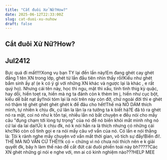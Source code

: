 ```yaml
---
title: "Cắt đuôi Xử Nữ?How?"
date: 2025-06-12T22:33:00Z
slug: cat-duoi-xu-nuhow
draft: false
---
```


## Cắt đuôi Xử Nữ?How?

## Jul2412

Bực quá đi mất!!!!Xong vụ bạn TY lại đến lần này!Em đang ghét cay ghét đắng 1 tên XN trong lớp, ghét từ lần đầu tiên nhìn thấy rồi!Kiểu như ghét bẩm sinh ấy ạ! (e k có ý gì với những XN khác và ngược lại là khác , e rất quý họ). Nhưng cái tên này, học thì ngu, mặt thì xấu, tính tình thig kỳ quặc, hay dỗi, hiền toẹt ra, hiền mà ng ta đánh còn k thèm lm j, hiền như cục bột, kiểu dễ bắt nạt ấy!!nói tóm lại là nói trên này còn đỡ, chứ ngoài đời thì e ghét nó thậm tệ ghét ghét ghét ghét k để đâu cho hết!Thế mà NÓ DÁM thích mình, tự nhiên k chịu đk, cứ lân la lân la ra tưởng ta k biết hả?E đã tỏ ra ghét nó ra mặt, coi nó như k tồn tại, nhiều lần nó bắt chuyện e đều nói cho mấy câu "đụng chạm tới lòng tự trọng" của nó để nó biến khỏi mắt mình nhg nó cứ lai da lai dai!Ức k chịu đk, nó k nói hẳn ra là thích nhưng có những cái khc!Nó còn cố tình gọi e ra nói mấy câu vớ vẩn của nó. Có lần e nói thẳng là: Tôi k rảnh nghe mấy chuyện vớ vẩn mất thời gian, vô tích sự đấy!Biến đi!. THẾ MÀ NÓ VẪN CỨ THẾ!!!k có = chứng vì nó chưa nói thích nên e k giải quyết đk, bây h làm thế nào để cắt đứt cái đuôi phiền toái này bh?????Các XN ghét những gì nói e nghe với, mn ai có kinh nghiệm nào???HELP MEE